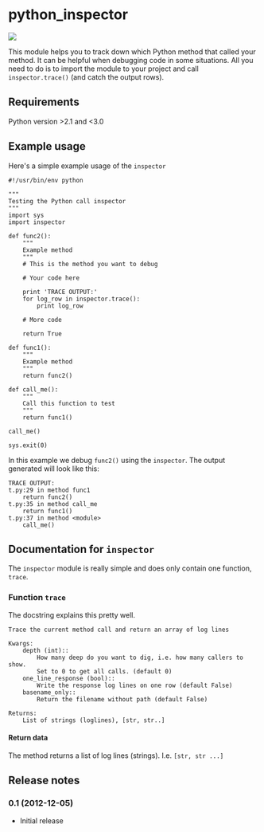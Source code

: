 python_inspector
================

<a href='https://travis-ci.org/sebdah/python_inspector'><img src='https://secure.travis-ci.org/sebdah/python_inspector.png?branch=master'></a>

This module helps you to track down which Python method that called your method.
It can be helpful when debugging code in some situations. All you need to do
is to import the module to your project and call `inspector.trace()` (and 
catch the output rows).

## Requirements

Python version >2.1 and <3.0

## Example usage

Here's a simple example usage of the `inspector`

	#!/usr/bin/env python

	"""
	Testing the Python call inspector
	"""
	import sys
	import inspector

	def func2():
	    """
	    Example method
	    """
	    # This is the method you want to debug

	    # Your code here

	    print 'TRACE OUTPUT:'
	    for log_row in inspector.trace():
	        print log_row

	    # More code
	    
	    return True

	def func1():
	    """
	    Example method
	    """
	    return func2()

	def call_me():
	    """
	    Call this function to test
	    """
	    return func1()

	call_me()

	sys.exit(0)

In this example we debug `func2()` using the `inspector`. The output generated
will look like this:

	TRACE OUTPUT:
	t.py:29 in method func1
		return func2()
	t.py:35 in method call_me
		return func1()
	t.py:37 in method <module>
		call_me()

## Documentation for `inspector`

The `inspector` module is really simple and does only contain one function, 
`trace`.

### Function `trace`

The docstring explains this pretty well.

	Trace the current method call and return an array of log lines

    Kwargs:
        depth (int)::
            How many deep do you want to dig, i.e. how many callers to show.
            Set to 0 to get all calls. (default 0)
        one_line_response (bool)::
            Write the response log lines on one row (default False)
        basename_only::
            Return the filename without path (default False)

    Returns:
        List of strings (loglines), [str, str..]

#### Return data

The method returns a list of log lines (strings). I.e. `[str, str ...]`

## Release notes

### 0.1 (2012-12-05)

- Initial release
